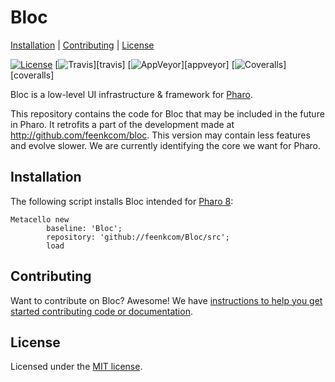 # Bloc

[Installation](#installation) | [Contributing](#contributing) |  [License](#license)

[![License](https://img.shields.io/github/license/pharo-graphics/Bloc.svg?style=flat-square)][license]
[![Travis](https://img.shields.io/travis/pharo-graphics/Bloc.svg?style=flat-square)][travis]
[![AppVeyor](https://img.shields.io/appveyor/ci/pharo-graphics/Bloc.svg?style=flat-square)][appveyor]
[![Coveralls](https://img.shields.io/coveralls/pharo-graphics/Bloc.svg?style=flat-square)][coveralls]

Bloc is a low-level UI infrastructure & framework for [Pharo](http://pharo.org/).

This repository contains the code for Bloc that may be included in the future in Pharo.
It retrofits a part of the development made at http://github.com/feenkcom/bloc.
This version may contain less features and evolve slower. We are currently identifying the core we want for Pharo.

## Installation

The following script installs Bloc intended for [Pharo 8](https://pharo.org/download):<br>

```smalltalk
Metacello new
        baseline: 'Bloc';
        repository: 'github://feenkcom/Bloc/src';
        load
```

## Contributing

Want to contribute on Bloc? Awesome!
We have [instructions to help you get started contributing code or documentation][contributing].

## License

Licensed under the [MIT license][license].

[license]: ./LICENSE
[contributing]: ./CONTRIBUTING.md
